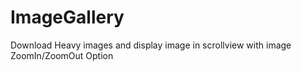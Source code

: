 # ImageGallery
Download Heavy images and display image in scrollview with image ZoomIn/ZoomOut Option 
